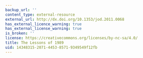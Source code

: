 ```yaml
---
backup_url: ''
content_type: external-resource
external_url: http://dx.doi.org/10.1353/jod.2011.0068
has_external_licence_warning: true
has_external_license_warning: true
is_broken: ''
license: https://creativecommons.org/licenses/by-nc-sa/4.0/
title: The Lessons of 1989
uid: 14348315-2071-4453-8571-9349549f12fb
---
```

